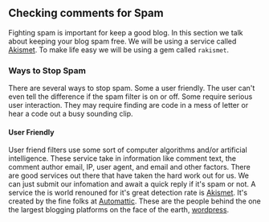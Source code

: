 ## Checking comments for Spam
Fighting spam is important for keep a good blog. In this section we talk about keeping your blog spam free. We will be using a service called [Akismet](http://akismet.com/). To make life easy we will be using a gem called `rakismet`.

### Ways to Stop Spam
There are several ways to stop spam. Some a user friendly. The user can't even tell the difference if the spam filter is on or off. Some require serious user interaction. They may require finding are code in a mess of letter or hear a code out a busy sounding clip.

#### User Friendly
User friend filters use some sort of computer algorithms and/or artificial intelligence. These service take in information like comment text, the comment author email, IP, user agent, and email and other factors. There are good services out there that have taken the hard work out for us. We can just submit our infomation and await a quick reply if it's spam or not. A service the is world renouned for it's great detection rate is [Akismet](http://akismet.com/). It's created by the fine folks at [Automattic](http://automattic.com/). These are the people behind the one the largest blogging platforms on the face of the earth, [wordpress](http://wordpress.org).